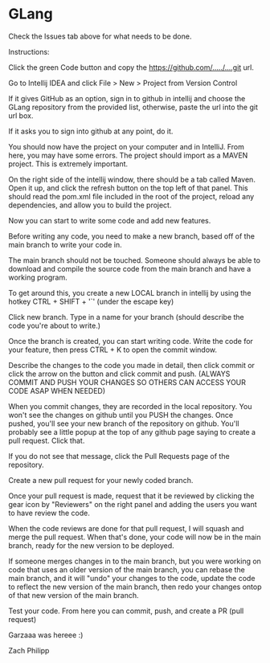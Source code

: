 # GLang
Check the Issues tab above for what needs to be done.

Instructions:

Click the green Code button and copy the https://github.com/...../....git url.

Go to Intellij IDEA and click File > New > Project from Version Control

If it gives GitHub as an option, sign in to github in intellij and choose the GLang repository from the provided list, otherwise, paste the url into the git url box.

If it asks you to sign into github at any point, do it.

You should now have the project on your computer and in IntelliJ. From here, you may have some errors. The project should import as a MAVEN project. This is extremely important.

On the right side of the intellij window, there should be a tab called Maven. Open it up, and click the refresh button on the top left of that panel. This should read the pom.xml file included in the root of the project, reload any dependencies, and allow you to build the project.

Now you can start to write some code and add new features.

Before writing any code, you need to make a new branch, based off of the main branch to write your code in.

The main branch should not be touched. Someone should always be able to download and compile the source code from the main branch and have a working program.

To get around this, you create a new LOCAL branch in intellij by using the hotkey CTRL + SHIFT + '`' (under the escape key)

Click new branch. Type in a name for your branch (should describe the code you're about to write.)

Once the branch is created, you can start writing code. Write the code for your feature, then press CTRL + K to open the commit window.

Describe the changes to the code you made in detail, then click commit or click the arrow on the button and click commit and push.
(ALWAYS COMMIT AND PUSH YOUR CHANGES SO OTHERS CAN ACCESS YOUR CODE ASAP WHEN NEEDED)

When you commit changes, they are recorded in the local repository. You won't see the changes on github until you PUSH the changes. Once pushed, you'll see your new branch of the repository on github. You'll probably see a little popup at the top of any github page saying to create a pull request. Click that.

If you do not see that message, click the Pull Requests page of the repository.

Create a new pull request for your newly coded branch.

Once your pull request is made, request that it be reviewed by clicking the gear icon by "Reviewers" on the right panel and adding the users you want to have review the code.

When the code reviews are done for that pull request, I will squash and merge the pull request. When that's done, your code will now be in the main branch, ready for the new version to be deployed.

If someone merges changes in to the main branch, but you were working on code that uses an older version of the main branch, you can rebase the main branch, and it will "undo" your changes to the code, update the code to reflect the new version of the main branch, then redo your changes ontop of that new version of the main branch. 

Test your code. From here you can commit, push, and create a PR (pull request)

Garzaaa was hereee :)

Zach Philipp